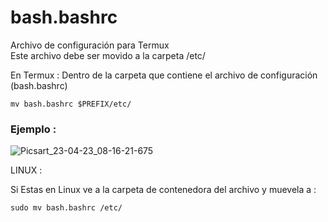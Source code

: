 # bash.bashrc
Archivo de configuración para Termux  
Este archivo debe ser movido a la carpeta /etc/ 

En Termux : 
Dentro de la carpeta que contiene el archivo de configuración (bash.bashrc)
```
mv bash.bashrc $PREFIX/etc/ 
```
### Ejemplo :
![Picsart_23-04-23_08-16-21-675](https://user-images.githubusercontent.com/87346871/233845288-abad3697-7704-44ae-a61a-8cbc7b95fdad.png)



LINUX :

Si Estas en Linux ve a la carpeta de contenedora del archivo y muevela a :

```
sudo mv bash.bashrc /etc/









